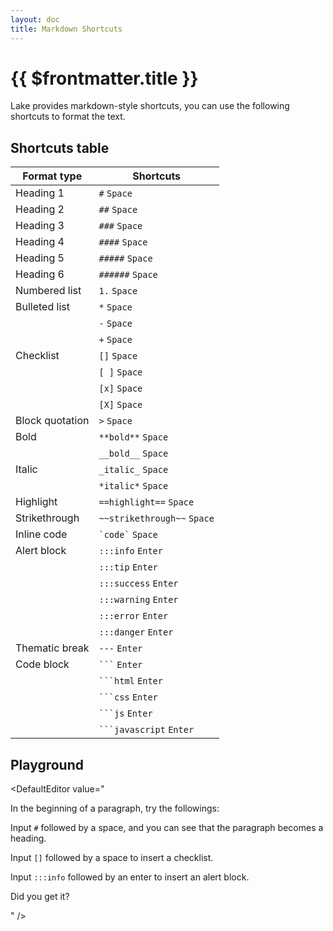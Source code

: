 ```yaml
---
layout: doc
title: Markdown Shortcuts
---
```


# {{ $frontmatter.title }}

Lake provides markdown-style shortcuts, you can use the following shortcuts to format the text.

## Shortcuts table

| Format type  | Shortcuts |
| ------------- | ------------- |
| Heading 1  | `#` `Space`  |
| Heading 2  | `##` `Space`  |
| Heading 3  | `###` `Space`  |
| Heading 4  | `####` `Space`  |
| Heading 5  | `#####` `Space`  |
| Heading 6  | `######` `Space`  |
| Numbered list  | `1.` `Space`  |
| Bulleted list  | `*` `Space`  |
|   | `-` `Space`  |
|   | `+` `Space`  |
| Checklist  | `[]` `Space`  |
|   | `[ ]` `Space`  |
|   | `[x]` `Space`  |
|   | `[X]` `Space`  |
| Block quotation  | `>` `Space`  |
| Bold  | `**bold**` `Space`  |
|   | `__bold__` `Space`  |
| Italic  | `_italic_` `Space`  |
|   | `*italic*` `Space`  |
| Highlight  | `==highlight==` `Space`  |
| Strikethrough  | `~~strikethrough~~` `Space`  |
| Inline code  | <code>\`code\`</code> `Space`  |
| Alert block  | `:::info` `Enter`  |
|   | `:::tip` `Enter`  |
|   | `:::success` `Enter`  |
|   | `:::warning` `Enter`  |
|   | `:::error` `Enter`  |
|   | `:::danger` `Enter`  |
| Thematic break  | `---` `Enter`  |
| Code block  | <code>\`\`\`</code> `Enter`  |
|   | <code>\`\`\`html</code> `Enter`  |
|   | <code>\`\`\`css</code> `Enter`  |
|   | <code>\`\`\`js</code> `Enter`  |
|   | <code>\`\`\`javascript</code> `Enter`  |

## Playground

<DefaultEditor value="
<p>In the beginning of a paragraph, try the followings:</p>
<p>Input <code>#</code> followed by a space, and you can see that the paragraph becomes a heading.</p>
<p>Input <code>[]</code> followed by a space to insert a checklist.</p>
<p>Input <code>:::info</code> followed by an enter to insert an alert block.</p>
<p>Did you get it?</p>
" />

